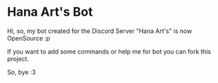# Hana Art's Bot
Hi, so, my bot created for the Discord Server "Hana Art's" is now OpenSource :p

If you want to add some commands or help me for bot you can fork this project.

So, bye :3
